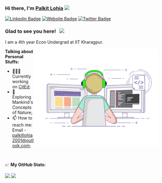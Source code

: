 ### Hi there, I'm <a href="https://palkitlohia.me" target="_blank">Palkit Lohia</a> <img src="https://media.giphy.com/media/hvRJCLFzcasrR4ia7z/giphy.gif" width="25px">

[![Linkedin Badge](https://img.shields.io/badge/-LinkedIn-0e76a8?style=flat-square&logo=Linkedin&logoColor=white)](https://linkedin.com/in/palkitlohia)
[![Website Badge](https://img.shields.io/badge/Website-3b5998?style=flat-square&logo=google-chrome&logoColor=white)](https://palkitlohia.me)
[![Twitter Badge](https://img.shields.io/badge/-Twitter-00acee?style=flat-square&logo=Twitter&logoColor=white)](https://twitter.com/spookbite)


### Glad to see you here! &nbsp; ![](https://visitor-badge.glitch.me/badge?page_id=spookbite.spookbite)

I am a 4th year Econ Undergrad at IIT Kharagpur. 

<img align="right" alt="GIF" src="https://github.com/spookbite/spookbite/blob/main/coding.gif?raw=true" width="408" height="318" />
  

**Talking about Personal Stuffs:**

- 👨🏻‍💻 Currently working on <a href="https://citedme.net/" target="_blank">CitEd</a>;
- 🚀 Exploring Mankind's Concepts of Nature;
- 📫 How to reach me: Email - palkitlohia2001@outlook.com;

</br>


📈 **My GitHub Stats:**

<p>
  <img height="180em" src="https://github-readme-stats.vercel.app/api?username=spookbite&show_icons=true&hide_border=true&&count_private=true&include_all_commits=true" />
  <img height="180em" src="https://github-readme-stats.vercel.app/api/top-langs/?username=spookbite&show_icons=true&hide_border=true&layout=compact&langs_count=8"/>
</p>




